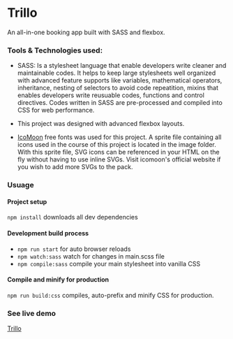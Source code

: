 # Trillo

An all-in-one booking app built with SASS and flexbox.

### Tools & Technologies used:

- SASS: Is a stylesheet language that enable developers write cleaner and maintainable codes. It helps to keep large stylesheets well organized with advanced feature supports like variables, mathematical operators, inheritance, nesting of selectors to avoid code repeatition, mixins that enables developers write reusuable codes, functions and control directives. Codes written in SASS are pre-processed and compiled into CSS for web performance.

- This project was designed with advanced flexbox layouts.

- [IcoMoon](https://icomoon.io/) free fonts was used for this project. A sprite file containing all icons used in the course of this project is located in the image folder. With this sprite file, SVG icons can be referenced in your HTML on the fly without having to use inline SVGs. Visit icomoon's official website if you wish to add more SVGs to the pack.

### Usuage

#### Project setup

`npm install` downloads all dev dependencies

#### Development build process

- `npm run start` for auto browser reloads
- `npm watch:sass` watch for changes in main.scss file
- `npm compile:sass` compile your main stylesheet into vanilla CSS

#### Compile and minify for production

`npm run build:css` compiles, auto-prefix and minify CSS for production.

### See live demo

[Trillo](https://trilo-bookings.netlify.app/)
